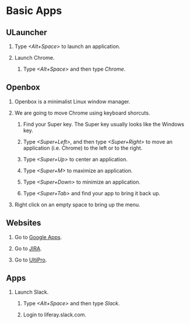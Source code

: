 # Basic Apps

## ULauncher

1. Type *<Alt+Space>* to launch an application.

1. Launch Chrome.

	1. Type *<Alt+Space>* and then type *Chrome*.

## Openbox

1. Openbox is a minimalist Linux window manager.

1. We are going to move Chrome using keyboard shorcuts.

	1. Find your Super key. The Super key usually looks like the Windows key.

	1. Type *<Super+Left>*, and then type *<Super+Right>* to move an application (i.e. Chrome) to the left or to the right.

	1. Type *<Super+Up>* to center an application.

	1. Type *<Super+M>* to maximize an application.

	1. Type *<Super+Down>* to minimize an application.

	1. Type *<Super+Tab>* and find your app to bring it back up.

1. Right click on an empty space to bring up the menu.

## Websites

1. Go to [Google Apps](https://mail.google.com).

1. Go to [JIRA](https://issues.liferay.com).

1. Go to [UltiPro](https://liferay.ultipro.com).

## Apps

1. Launch Slack.

	1. Type *<Alt+Space>* and then type *Slack*.

	1. Login to liferay.slack.com.